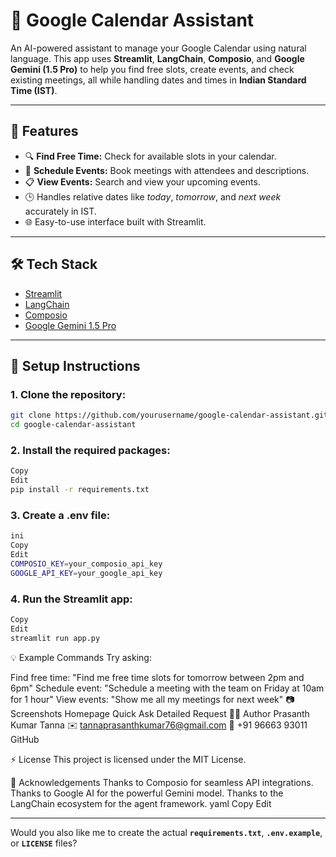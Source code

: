 # 📅 Google Calendar Assistant

An AI-powered assistant to manage your Google Calendar using natural language. This app uses **Streamlit**, **LangChain**, **Composio**, and **Google Gemini (1.5 Pro)** to help you find free slots, create events, and check existing meetings, all while handling dates and times in **Indian Standard Time (IST)**.

---

## 🚀 Features
- 🔍 **Find Free Time:** Check for available slots in your calendar.
- 📝 **Schedule Events:** Book meetings with attendees and descriptions.
- 📋 **View Events:** Search and view your upcoming events.
- 🕒 Handles relative dates like _today_, _tomorrow_, and _next week_ accurately in IST.
- 🌐 Easy-to-use interface built with Streamlit.

---

## 🛠️ Tech Stack
- [Streamlit](https://streamlit.io/)
- [LangChain](https://www.langchain.com/)
- [Composio](https://composio.dev)
- [Google Gemini 1.5 Pro](https://ai.google.dev)

---

## 🧰 Setup Instructions

### 1. Clone the repository:
``` bash
git clone https://github.com/yourusername/google-calendar-assistant.git
cd google-calendar-assistant
```

### 2. Install the required packages:
```bash
Copy
Edit
pip install -r requirements.txt
```
### 3. Create a .env file:
```bash
ini
Copy
Edit
COMPOSIO_KEY=your_composio_api_key
GOOGLE_API_KEY=your_google_api_key
```
### 4. Run the Streamlit app:
```bash
Copy
Edit
streamlit run app.py
```
💡 Example Commands
Try asking:

Find free time:
"Find me free time slots for tomorrow between 2pm and 6pm"
Schedule event:
"Schedule a meeting with the team on Friday at 10am for 1 hour"
View events:
"Show me all my meetings for next week"
📷 Screenshots
Homepage	Quick Ask	Detailed Request
👨‍💻 Author
Prasanth Kumar Tanna
✉️ tannaprasanthkumar76@gmail.com
📱 +91 96663 93011
GitHub

⚡ License
This project is licensed under the MIT License.

🌟 Acknowledgements
Thanks to Composio for seamless API integrations.
Thanks to Google AI for the powerful Gemini model.
Thanks to the LangChain ecosystem for the agent framework.
yaml
Copy
Edit

---

Would you also like me to create the actual **`requirements.txt`**, **`.env.example`**, or **`LICENSE`** files?







